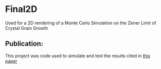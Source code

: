 # Final2D
Used for a 2D rendering of a Monte Carlo Simulation on the Zener Limit of Crystal Grain Growth 

## Publication: 
This project was code used to simulate and test the results cited in [this paper](http://bit.ly/MSRIT_paper)
